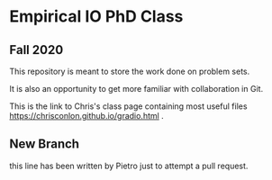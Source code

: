 # Empirical IO PhD Class
## Fall 2020
This repository is meant to store the work done on problem sets. 

It is also an opportunity to get more familiar with collaboration in Git.

This is the link to Chris's class page containing most useful files https://chrisconlon.github.io/gradio.html .

## New Branch
this line has been written by Pietro just to attempt a pull request.
